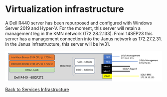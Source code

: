 # Virtualization infrastructure # 

A Dell R440 server has been repurposed and configured with Windows Server 2019 and Hyper-V.
For the moment, this server will retain a management leg in the KMN network (172.28.2.133). From 14SEP23 this server has a management connection into the Janus network as 172.27.2.31.
In the Janus infrastructure, this server will be hv31.

![Server](server.png)

[Back to Services Infrastructure](si.md)

